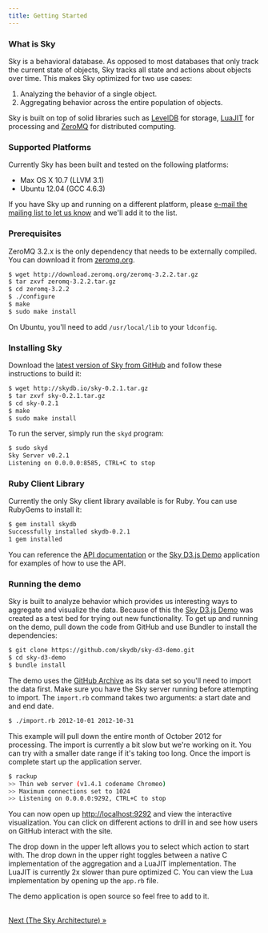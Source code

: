 ```yaml
---
title: Getting Started
---
```


### What is Sky

Sky is a behavioral database.
As opposed to most databases that only track the current state of objects, Sky tracks all state and actions about objects over time.
This makes Sky optimized for two use cases:

1. Analyzing the behavior of a single object.
1. Aggregating behavior across the entire population of objects.

Sky is built on top of solid libraries such as [LevelDB][] for storage, [LuaJIT][] for processing and [ZeroMQ][] for distributed computing.

### Supported Platforms

Currently Sky has been built and tested on the following platforms:

* Max OS X 10.7 (LLVM 3.1)
* Ubuntu 12.04 (GCC 4.6.3)

If you have Sky up and running on a different platform, please [e-mail the mailing list to let us know](mailto:sky@librelist.com) and we'll add it to the list.


### Prerequisites

ZeroMQ 3.2.x is the only dependency that needs to be externally compiled.
You can download it from [zeromq.org](http://www.zeromq.org/).

```bash
$ wget http://download.zeromq.org/zeromq-3.2.2.tar.gz
$ tar zxvf zeromq-3.2.2.tar.gz
$ cd zeromq-3.2.2
$ ./configure
$ make
$ sudo make install
```

On Ubuntu, you'll need to add `/usr/local/lib` to your `ldconfig`.


### Installing Sky

Download the [latest version of Sky from GitHub](https://github.com/skydb/sky/downloads) and follow these instructions to build it:

```bash
$ wget http://skydb.io/sky-0.2.1.tar.gz
$ tar zxvf sky-0.2.1.tar.gz
$ cd sky-0.2.1
$ make
$ sudo make install
```

To run the server, simply run the `skyd` program:

```bash
$ sudo skyd
Sky Server v0.2.1
Listening on 0.0.0.0:8585, CTRL+C to stop
```

### Ruby Client Library

Currently the only Sky client library available is for Ruby.
You can use RubyGems to install it:

```bash
$ gem install skydb
Successfully installed skydb-0.2.1
1 gem installed
```

You can reference the [API documentation](http://rubydoc.info/gems/skydb/frames) or the [Sky D3.js Demo][] application for examples of how to use the API.

    
### Running the demo

Sky is built to analyze behavior which provides us interesting ways to  aggregate and visualize the data.
Because of this the [Sky D3.js Demo] was created as a test bed for trying out new functionality.
To get up and running on the demo, pull down the code from GitHub and use Bundler to install the dependencies:

```bash
$ git clone https://github.com/skydb/sky-d3-demo.git
$ cd sky-d3-demo
$ bundle install
```

The demo uses the [GitHub Archive][] as its data set so you'll need to import the data first.
Make sure you have the Sky server running before attempting to import.
The `import.rb` command takes two arguments: a start date and and end date.

```bash
$ ./import.rb 2012-10-01 2012-10-31
```

This example will pull down the entire month of October 2012 for processing.
The import is currently a bit slow but we're working on it.
You can try with a smaller date range if it's taking too long.
Once the import is complete start up the application server.

```bash
$ rackup
>> Thin web server (v1.4.1 codename Chromeo)
>> Maximum connections set to 1024
>> Listening on 0.0.0.0:9292, CTRL+C to stop
```

You can now open up [http://localhost:9292](localhost:9292) and view the interactive visualization.
You can click on different actions to drill in and see how users on GitHub interact with the site.

The drop down in the upper left allows you to select which action to start with.
The drop down in the upper right toggles between a native C implementation of the aggregation and a LuaJIT implementation.
The LuaJIT is currently 2x slower than pure optimized C.
You can view the Lua implementation by opening up the `app.rb` file.

The demo application is open source so feel free to add to it.

<br/>
<span class="pull-right"><a href="architecture.html">Next <span class="hidden-phone">(The Sky Architecture)</span> »</a></span>


  [LevelDB]: http://code.google.com/p/leveldb
  [LuaJIT]: http://luajit.org
  [ZeroMQ]: http://zeromq.org
  [Sky D3.js Demo]: https://github.com/skydb/sky-d3-demo
  [GitHub Archive]: http://www.githubarchive.org/